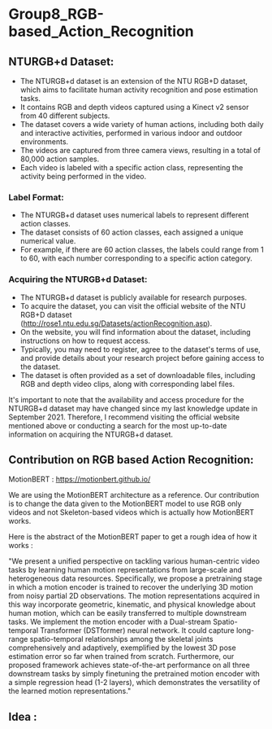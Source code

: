 # Group8_RGB-based_Action_Recognition

## NTURGB+d Dataset:
- The NTURGB+d dataset is an extension of the NTU RGB+D dataset, which aims to facilitate human activity recognition and pose estimation tasks.
- It contains RGB and depth videos captured using a Kinect v2 sensor from 40 different subjects.
- The dataset covers a wide variety of human actions, including both daily and interactive activities, performed in various indoor and outdoor environments.
- The videos are captured from three camera views, resulting in a total of 80,000 action samples.
- Each video is labeled with a specific action class, representing the activity being performed in the video.

### Label Format:
- The NTURGB+d dataset uses numerical labels to represent different action classes.
- The dataset consists of 60 action classes, each assigned a unique numerical value.
- For example, if there are 60 action classes, the labels could range from 1 to 60, with each number corresponding to a specific action category.

### Acquiring the NTURGB+d Dataset:
- The NTURGB+d dataset is publicly available for research purposes.
- To acquire the dataset, you can visit the official website of the NTU RGB+D dataset (http://rose1.ntu.edu.sg/Datasets/actionRecognition.asp).
- On the website, you will find information about the dataset, including instructions on how to request access.
- Typically, you may need to register, agree to the dataset's terms of use, and provide details about your research project before gaining access to the dataset.
- The dataset is often provided as a set of downloadable files, including RGB and depth video clips, along with corresponding label files.

It's important to note that the availability and access procedure for the NTURGB+d dataset may have changed since my last knowledge update in September 2021. Therefore, I recommend visiting the official website mentioned above or conducting a search for the most up-to-date information on acquiring the NTURGB+d dataset.

## Contribution on RGB based Action Recognition:

MotionBERT : https://motionbert.github.io/

We are using the MotionBERT architecture as a reference. Our contribution is to change the data given to the MotionBERT model to use RGB only videos and not Skeleton-based videos which is actually how MotionBERT works. 

Here is the abstract of the MotionBERT paper to get a rough idea of how it works :

"We present a unified perspective on tackling various
human-centric video tasks by learning human motion representations from large-scale and heterogeneous data resources. Specifically, we propose a pretraining stage in
which a motion encoder is trained to recover the underlying 3D motion from noisy partial 2D observations. The
motion representations acquired in this way incorporate
geometric, kinematic, and physical knowledge about human motion, which can be easily transferred to multiple
downstream tasks. We implement the motion encoder with
a Dual-stream Spatio-temporal Transformer (DSTformer)
neural network. It could capture long-range spatio-temporal
relationships among the skeletal joints comprehensively and
adaptively, exemplified by the lowest 3D pose estimation
error so far when trained from scratch. Furthermore, our
proposed framework achieves state-of-the-art performance
on all three downstream tasks by simply finetuning the pretrained motion encoder with a simple regression head (1-2
layers), which demonstrates the versatility of the learned
motion representations."

## Idea :


